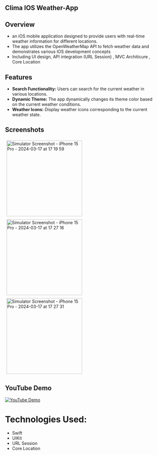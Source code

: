 ## Clima IOS Weather-App

## Overview

- an iOS mobile application designed to provide users with real-time weather information for different locations.
- The app utilizes the OpenWeatherMap API to fetch weather data and demonstrates various IOS development concepts
- Including UI design, API integration (URL Session) , MVC Architicure , Core Location 


## Features

- **Search Functionality:** Users can search for the current weather in various locations.
- **Dynamic Theme:** The app dynamically changes its theme color based on the current weather conditions.
- **Weather Icons:** Display weather icons corresponding to the current weather state.


## Screenshots

<p float="left">
  <img src="https://github.com/Mohamed-khaled0/Clima-Weather-App/assets/69611091/0d6cd0b1-96b2-40e7-bb17-0f0e16710952" alt="Simulator Screenshot - iPhone 15 Pro - 2024-03-17 at 17 19 59" width="250" style="display:inline; margin:5px;">
  <img src="https://github.com/Mohamed-khaled0/Clima-Weather-App/assets/69611091/1bc0143f-5d45-498e-bda3-49071bf7cb12" alt="Simulator Screenshot - iPhone 15 Pro - 2024-03-17 at 17 27 16" width="250" style="display:inline; margin:5px;">
  <img src="https://github.com/Mohamed-khaled0/Clima-Weather-App/assets/69611091/ea2e68af-a63a-4c44-b6f1-daf554b4a619" alt="Simulator Screenshot - iPhone 15 Pro - 2024-03-17 at 17 27 31" width="250" style="display:inline; margin:5px;">
</p>



## YouTube Demo 
[![YouTube Demo](https://img.shields.io/badge/Watch%20on%20YouTube-red?style=for-the-badge&logo=youtube)](https://youtu.be/TFPvzFEY1gs)

# Technologies Used:
- Swift
- UIKit
- URL Session
- Core Location

